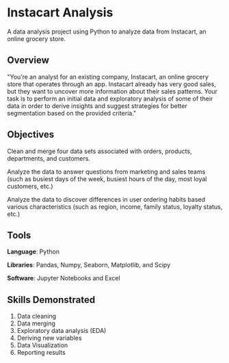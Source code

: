 # Instacart Analysis
A data analysis project using Python to analyze data from Instacart, an online grocery store.

## Overview
"You’re an analyst for an existing company, Instacart, an online grocery store that operates through an app. Instacart already has very good sales, but they want to uncover more information about their sales patterns. Your task is to perform an initial data and exploratory analysis of some of their data in order to derive insights and suggest strategies for better segmentation based on the provided criteria."

## Objectives
Clean and merge four data sets associated with orders, products, departments, and customers.

Analyze the data to answer questions from marketing and sales teams (such as busiest days of the week, busiest hours of the day, most loyal customers, etc.)

Analyze the data to discover differences in user ordering habits based various characteristics (such as region, income, family status, loyalty status, etc.)

## Tools
**Language**: Python

**Libraries**: Pandas, Numpy, Seaborn, Matplotlib, and Scipy

**Software**: Jupyter Notebooks and Excel

## Skills Demonstrated
1) Data cleaning
2) Data merging
3) Exploratory data analysis (EDA)
4) Deriving new variables
5) Data Visualization
6) Reporting results

